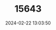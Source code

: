 ---
title: "15643"
category: "Otolemur crassicaudatus"
draft: false
date: 2024-02-22 13:03:50
languages:
  English: ["Garnett's Greater Galago", "Greater Bushbaby", "Greater Galago", "Large-eared Greater Galago", "Thick-tailed Bushbaby", "Thick-tailed Greater Galago"]
  French: ["Galago à queue touffue", "Grand Galago"]
  Spanish; Castilian: ["Gálago de Cola Gruesa"]
---